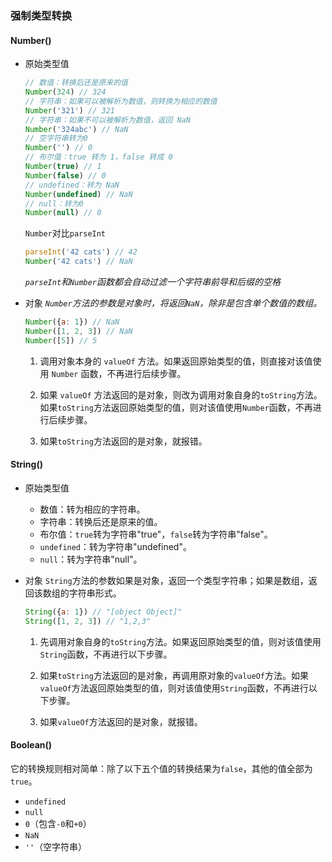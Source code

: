 ### 强制类型转换
#### Number()
- 原始类型值
    ```js
    // 数值：转换后还是原来的值
    Number(324) // 324
    // 字符串：如果可以被解析为数值，则转换为相应的数值
    Number('321') // 321
    // 字符串：如果不可以被解析为数值，返回 NaN
    Number('324abc') // NaN
    // 空字符串转为0
    Number('') // 0
    // 布尔值：true 转为 1，false 转成 0 
    Number(true) // 1
    Number(false) // 0
    // undefined：转为 NaN
    Number(undefined) // NaN
    // null：转为0
    Number(null) // 0
    ```

    `Number`对比`parseInt`
    ```js
    parseInt('42 cats') // 42
    Number('42 cats') // NaN
    ```

    *`parseInt`和`Number`函数都会自动过滤一个字符串前导和后缀的空格*
- 对象
  *`Number`方法的参数是对象时，将返回`NaN`，除非是包含单个数值的数组。*

  ```js
  Number({a: 1}) // NaN
  Number([1, 2, 3]) // NaN
  Number([5]) // 5
  ```
  1. 调用对象本身的 `valueOf` 方法。如果返回原始类型的值，则直接对该值使用 `Number` 函数，不再进行后续步骤。

  2. 如果 `valueOf` 方法返回的是对象，则改为调用对象自身的`toString`方法。如果`toString`方法返回原始类型的值，则对该值使用`Number`函数，不再进行后续步骤。

  3. 如果`toString`方法返回的是对象，就报错。

#### String()
- 原始类型值
  - 数值：转为相应的字符串。
  - 字符串：转换后还是原来的值。
  - 布尔值：`true`转为字符串"true"，`false`转为字符串"false"。
  - `undefined`：转为字符串"undefined"。
  - `null`：转为字符串"null"。
- 对象
  `String`方法的参数如果是对象，返回一个类型字符串；如果是数组，返回该数组的字符串形式。
  ```js
  String({a: 1}) // "[object Object]"
  String([1, 2, 3]) // "1,2,3"
  ```

  1. 先调用对象自身的`toString`方法。如果返回原始类型的值，则对该值使用`String`函数，不再进行以下步骤。

  2. 如果`toString`方法返回的是对象，再调用原对象的`valueOf`方法。如果`valueOf`方法返回原始类型的值，则对该值使用`String`函数，不再进行以下步骤。

  3. 如果`valueOf`方法返回的是对象，就报错。

#### Boolean()
它的转换规则相对简单：除了以下五个值的转换结果为`false`，其他的值全部为`true`。

- `undefined`
- `null`
- `0`（包含`-0`和`+0`）
- `NaN`
- `''`（空字符串）